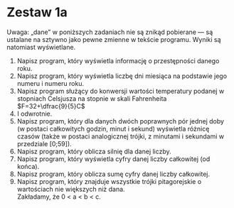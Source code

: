 # Zestaw 1a 
Uwaga: „dane” w poniższych zadaniach nie są znikąd pobierane — są ustalane na sztywno jako pewne zmienne w tekście programu. Wyniki są natomiast wyświetlane.
1. Napisz program, który wyświetla informację o przestępności danego roku.
2. Napisz program, który wyświetla liczbę dni miesiąca na podstawie jego numeru i numeru roku.
3. Napisz program służący do konwersji wartości temperatury podanej w stopniach Celsjusza na stopnie w skali Fahrenheita\
$F=32+\dfrac{9}{5}C$
4. I odwrotnie.
5. Napisz program, który dla danych dwóch poprawnych pór jednej doby (w postaci całkowitych godzin, minut i sekund) wyświetla różnicę czasów (także w postaci analogicznej trójki, z minutami i sekundami w przedziale [0;59]).
6. Napisz program, który oblicza silnię dla danej liczby.
7. Napisz program, który wyświetla cyfry danej liczby całkowitej (od końca).
8. Napisz program, który oblicza sumę cyfry danej liczby całkowitej.
9. Napisz program, który znajduje wszystkie trójki pitagorejskie o wartościach nie większych niż dana.\
Zakładamy, że 0 < a < b < c.